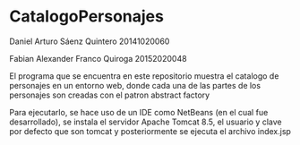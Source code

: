 # CatalogoPersonajes

Daniel Arturo Sáenz Quintero 20141020060

Fabian Alexander Franco Quiroga 20152020048

El programa que se encuentra en este repositorio muestra el catalogo de personajes en un entorno web, donde cada una de las partes de los personajes son creadas con el patron abstract factory

Para ejecutarlo, se hace uso de un IDE como NetBeans (en el cual fue desarrollado), se instala el servidor Apache Tomcat 8.5, el usuario y clave por defecto que son tomcat y posteriormente se ejecuta el archivo index.jsp
